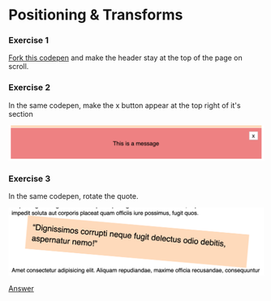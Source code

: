 # Positioning & Transforms

### Exercise 1

[Fork this codepen](https://codepen.io/Rumyra/pen/827586ad0f716769f39bba9d260248c7) and make the header stay at the top of the page on scroll.

### Exercise 2

In the same codepen, make the x button appear at the top right of it's section

![message](message.png)

### Exercise 3

In the same codepen, rotate the quote.

![quote](quote.png)

[Answer](https://codepen.io/Rumyra/pen/ExjmdGm)